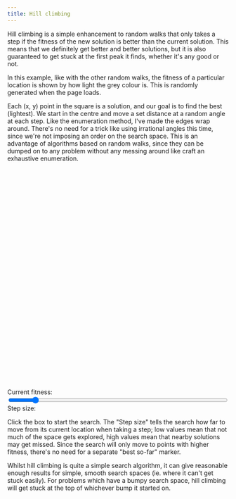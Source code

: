```yaml
---
title: Hill climbing
---
```

Hill climbing is a simple enhancement to random walks that only takes a step if the fitness of the new solution is better than the current solution. This means that we definitely get better and better solutions, but it is also guaranteed to get stuck at the first peak it finds, whether it's any good or not.

In this example, like with the other random walks, the fitness of a particular location is shown by how light the grey colour is. This is randomly generated when the page loads.

Each (x, y) point in the square is a solution, and our goal is to find the best (lightest). We start in the centre and move a set distance at a random angle at each step. Like the enumeration method, I've made the edges wrap around. There's no need for a trick like using irrational angles this time, since we're not imposing an order on the search space. This is an advantage of algorithms based on random walks, since they can be dumped on to any problem without any messing around like  craft an exhaustive enumeration.

<div id="hill_playfield" style="width: 500px; height: 500px;"></div>
<form action="#" method="get">
<div>
  <span>Current fitness:</span>&nbsp;&nbsp;<a href="#" id="hill_fitness_display"></a>
</div>
<div>
  <input type="range" name="_" id="hill_step" min="1" max="10" value="2" style="width: 500px;" />
  <label for="hill_step">Step size:</label>&nbsp;&nbsp;<a href="#" id="hill_step_display"></a>
</div>
</form>
<script src="/js/jquery.js"></script>
<script src="/js/jquery_svg.js"></script>
<script src="/js/underscore.js"></script>
<script src="/js/optimisation/hill.js"></script>

Click the box to start the search. The "Step size" tells the search how far to move from its current location when taking a step; low values mean that not much of the space gets explored, high values mean that nearby solutions may get missed. Since the search will only move to points with higher fitness, there's no need for a separate "best so-far" marker.

Whilst hill climbing is quite a simple search algorithm, it can give reasonable enough results for simple, smooth search spaces (ie. where it can't get stuck easily). For problems which have a bumpy search space, hill climbing will get stuck at the top of whichever bump it started on.
